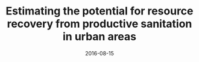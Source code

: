 ---
title: "Estimating the potential for resource recovery from productive sanitation in urban areas"
#collection: publications
#permalink: /publication/forthcoming-peace-agreement-strength
date: 2016-08-15
#venue: 'KTH Royal Institute of Technology'
paperurl: '/files/publications/2016_Ddiba_KTH_MScThesis.pdf'
link: 'http://urn.kb.se/resolve?urn=urn%3Anbn%3Ase%3Akth%3Adiva-190740'
#code: 'link to ISA dataverse goes here'
#github: 'link to github repo goes here'
citation: 'Ddiba, D. 2016. &quot;Estimating the potential for resource recovery from productive sanitation in urban areas.&quot; KTH Royal institute of Technology, TRITA-LWR Degree Project 2016:13, 86 pp.'
---